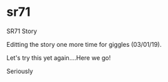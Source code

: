 # sr71
SR71 Story

Editting the story one more time for giggles (03/01/19).

Let's try this yet again....Here we go!

Seriously
